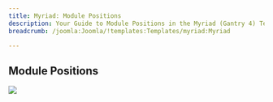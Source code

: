 ```yaml
---
title: Myriad: Module Positions
description: Your Guide to Module Positions in the Myriad (Gantry 4) Template for Joomla
breadcrumb: /joomla:Joomla/!templates:Templates/myriad:Myriad

---
```


Module Positions
-----

![][positions]

[positions]: assets/positions.png
